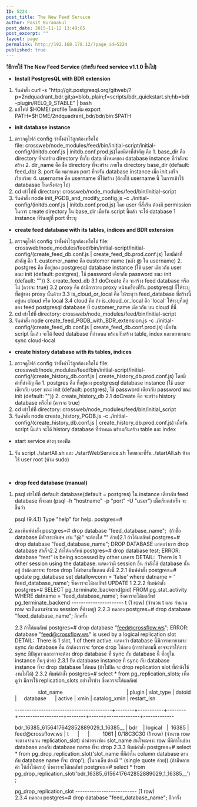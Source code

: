 ```yaml
---
ID: 5224
post_title: The New Feed Service
author: Pasit Buranakul
post_date: 2015-11-12 13:49:05
post_excerpt: ""
layout: page
permalink: http://192.168.178.12/?page_id=5224
published: true
---
```

<strong>วิธีการใช้ The New Feed Service (สำหรับ feed service v1.1.0 ขึ้นไป)</strong>
<ul>
	<li><strong>Install PostgresQL with BDR extension</strong></li>
</ul>
<ol>
	<li>รันคำสั่ง curl -s "http://git.postgresql.org/gitweb/?p=2ndquadrant_bdr.git;a=blob_plain;f=scripts/bdr_quickstart.sh;hb=bdr-plugin/REL0_9_STABLE" | bash</li>
	<li>แก้ไฟล์ $HOME/.profile โดยเพิ่ม export PATH=$HOME/2ndquadrant_bdr/bdr/bin:$PATH</li>
</ol>
<ul>
	<li><strong>init database instance</strong></li>
</ul>
<ol>
	<li>ตรวจดูไฟล์ config ว่าตั้งค่าไว้ถูกต้องหรือไม่ file: crossweb/node_modules/feed/bin/initial-script/initial-config/(initdb.conf.js | initdb.conf.prod.js)โดยมีค่าที่สำคัญ คือ
1. base_dir คือ directory ที่จะสร้าง directory ที่เก็บ data ทั้งหมดของ database instance ที่กำลังจะสร้าง
2. dir_name คือ ชื่อ directory ที่จะสร้าง ภายใน directory base_dir (default: feed_db)
3. port คือ หมายเลข port ที่จะรัน database instance เมื่อ init เสร็จเรียบร้อย
4. username คือ username ที่ใช้สร้าง (ต้องใช้ username นี้ ในการเข้าใช้ databasae ในครั้งต่อๆ ไป)</li>
	<li>cd เข้าไปที่ directory: crossweb/node_modules/feed/bin/initial-script</li>
	<li>รันคำสั่ง node init_PGDB_and_modify_config.js -c ./initial-config/(initdb.conf.js | initdb.conf.prod.js)
โดย user ที่สั่งรัน ต้องมี permission ในการ create directory ใน base_dir
เมื่อรัน script นี้แล้ว จะได้ database 1 instance ที่รันอยู่ที่ port ที่ระบุ</li>
</ol>
<ul>
	<li><strong>create feed database with its tables, indices and BDR extension</strong></li>
</ul>
<ol>
	<li>ตรวจดูไฟล์ config ว่าตั้งค่าไว้ถูกต้องหรือไม่
file: crossweb/node_modules/feed/bin/initial-script/initial-config/(create_feed_db.conf.js | create_feed_db.prod.conf.js)
โดยมีค่าที่สำคัญ คือ
1. customer_name คือ customer name (หลัง @ ใน username)
2. postgres คือ ที่อยู่ของ postgresql database instance (ใช้ user เดียวกับ user ขณะ init (default: postgres), ใช้ password เดียวกับ password ขณะ init (default: ""))
3. create_feed_db
3.1 doCreate คือ จะสร้าง feed database หรือไม่ (ควรจะ true)
3.2 proxy คือ ถ้ามีการวาง proxy หน้าเครื่องที่รัน postgresql ก็ให้ระบุที่อยู่ของ proxy นั้นด้วย
3.3 is_cloud_or_local คือ ให้ระบุว่า feed_database ที่สร้างนี้ อยู่บน cloud หรือ local
3.4 cloud คือ ถ้า is_cloud_or_local คือ 'local' ให้ระบุที่อยู่ของ feed postgresql database ที่ customer_name เดียวกัน บน cloud ที่นี่</li>
	<li>cd เข้าไปที่ directory: crossweb/node_modules/feed/bin/initial-script</li>
	<li>รันคำสั่ง node create_feed_PGDB_with_BDR_extension.js -c ./initial-config/(create_feed_db.conf.js | create_feed_db.conf.prod.js)
เมื่อรัน script นี้แล้ว จะได้ feed database ที่กำหนด พร้อมกับสร้าง table, index และพยายามจะ sync cloud-local</li>
</ol>
<ul>
	<li><strong>create history database with its tables, indices</strong></li>
</ul>
<ol>
	<li>ตรวจดูไฟล์ config ว่าตั้งค่าไว้ถูกต้องหรือไม่
file: crossweb/node_modules/feed/bin/initial-script/initial-config/(create_history_db.conf.js | create_history_db.prod.conf.js)
โดยมีค่าที่สำคัญ คือ
1. postgres คือ ที่อยู่ของ postgresql database instance (ใช้ user เดียวกับ user ขณะ init (default: postgres), ใช้ password เดียวกับ password ขณะ init (default: ""))
2. create_history_db
2.1 doCreate คือ จะสร้าง history database หรือไม่ (ควรจะ true)</li>
	<li>cd เข้าไปที่ directory: crossweb/node_modules/feed/bin/initial_script</li>
	<li>รันคำสั่ง node create_history_PGDB.js -c ./initial-config/(create_history_db.conf.js | create_history_db.prod.conf.js)
เมื่อรัน script นี้แล้ว จะได้ history database ที่กำหนด พร้อมกันสร้าง table และ index</li>
</ol>
<ul>
	<li>start service ต่างๆ ของฟีด</li>
</ul>
<ol>
	<li>รัน script ./startAll.sh และ ./startWebService.sh โดยขณะที่รัน ./startAll.sh ห้ามใช้ user root (ห้าม sudo)</li>
</ol>
&nbsp;
<ul>
	<li><strong>drop feed database (manual)</strong></li>
</ul>
<ol>
	<li>psql เข้าไปที่ default database(default = postgres) ใน instance เดียวกับ feed database ที่จะลบ
(psql -h "hostname" -p "port" -U "user")
เมื่อเรียกสำเร็จ จะขึ้นว่า
<p class="p1"><span class="s1">psql (9.4.1)
</span><span class="s1">Type "help" for help.
</span><span class="s1">postgres=#</span></p>
</li>
	<li>ลองพิมพ์คำสั่ง
postgres=# drop database "feed_database_name";  (ถ้าชื่อ database มีอักขระพิเศษ เช่น "@" จะต้องใส่ "" ด้วย)2.1 ถ้าได้ผลลัพธ์
postgres=# drop database "feed_database_name";
DROP DATABASE
แสดงว่าการ drop database สำเร็จ2.2 ถ้าได้ผลลัพธ์
postgres=# drop database test;
ERROR:  database "test" is being accessed by other users
DETAIL:  There is 1 other session using the database.
แสดงว่ามี session อื่น กำลังใช้ database นั้นอยู่
ถ้าต้องการจะ force drop ให้ทำตามขั้นตอน ดังนี้
2.2.1 พิมพ์คำสั่ง
postgres=# update pg_database set datallowconn = 'false' where datname = '​feed_database_name';
ซึ่งควรจะได้ผลลัพธ์
UPDATE 1
2.2.2 พิมพ์คำสั่ง
postgres=# SELECT pg_terminate_backend(pid) FROM pg_stat_activity WHERE datname = 'feed_database_name';
ซึ่งควรจะได้ผลลัพธ์
pg_terminate_backend
----------------------
t
(1 row)
(จำนวน t และ จำนวน row จะเป็นตามจำนวน session ที่ค้างอยู่)
2.2.3 ทดลอง postgres=# drop database "feed_database_name"; อีกครั้ง

2.3 ถ้าได้ผลลัพธ์
postgres=# drop database "feed@crossflow.ws";
ERROR:  database "feed@crossflow.ws" is used by a logical replication slot
DETAIL:  There is 1 slot, 1 of them active.
แสดงว่า database นี้มีการพยายามจะ sync กับ database อื่น
ถ้าต้องการจะ force drop ให้ลอง
(การทำตามนี้ อาจจะทำให้การ sync มีปัญหา และอาจจะต้อง drop database ที่ sync กับ database นี้ ที่อยู่ใน instance อื่นๆ ด้วย)
2.3.1 ปิด database instance ที่ sync กับ database instance ที่จะ drop database ให้หมด (ถ้าไม่ปิด จะ drop replication slot ที่กำลังใช้งานไม่ได้)
2.3.2 พิมพ์คำสั่ง
postgres=# select * from pg_replication_slots; เพื่อดูว่า มีการใช้ replication_slots อย่างไรบ้าง
ซึ่งควรจะได้ผลลัพธ์
<p class="p1"><span class="s1"><span class="Apple-converted-space">                </span>slot_name<span class="Apple-converted-space">                                            </span>| plugin | slot_type | datoid | <span class="Apple-converted-space">    </span>database<span class="Apple-converted-space">      </span>| active | xmin | catalog_xmin | restart_lsn </span></p>
<p class="p1"><span class="s1">-----------------------------------------+--------+-----------+--------+-------------------+--------+------+--------------+-------------</span></p>
<p class="p1"><span class="s1"> bdr_16385_6156417642852889029_1_16385__ | bdr<span class="Apple-converted-space">    </span>| logical <span class="Apple-converted-space">  </span>|<span class="Apple-converted-space">  </span>16385 | feed@crossflow.ws | t<span class="Apple-converted-space">      </span>|<span class="Apple-converted-space">      </span>| <span class="Apple-converted-space">        </span>1061 | 0/18C3C30
</span><span class="s1">(1 row)
(จำนวน row จะตามจำนวน replication_slot)
นำค่าตรงช่อง slot_name สนใจเฉพาะ row ที่มีค่าในช่อง database ตรงกับ database name ที่จะ drop
2.3.3 พิมพ์คำสั่ง
</span><span class="s1">postgres=# select * from pg_drop_replication_slot('slot_name ที่มีค่าใน column database ตรงกับ database name ที่จะ drop');
(ในวงเล็บ ต้องมี '' (single quote ด้วย))
(ถ้ามีหลายค่า ให้สั่งให้ครบ)
ซึ่งควรจะได้ผลลัพธ์
</span><span class="s1">postgres=# select * from pg_drop_replication_slot('bdr_16385_6156417642852889029_1_16385__');</span></p>
<p class="p1"><span class="s1"> pg_drop_replication_slot
</span><span class="s1">--------------------------
</span><span class="s1">(1 row)
</span><span class="s1">2.3.4 ทดลอง postgres=# drop database "feed_database_name"; อีกครั้ง</span></p>
&nbsp;</li>
</ol>